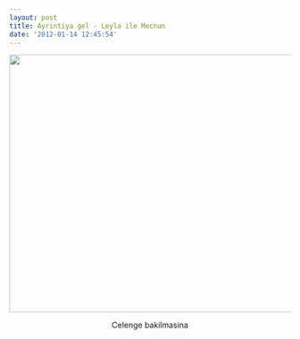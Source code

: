 ```yaml
---
layout: post
title: Ayrintiya gel - Leyla ile Mecnun
date: '2012-01-14 12:45:54'
---
```


<p style="text-align: center;"><a href="http://devdala.files.wordpress.com/2012/01/erdalbakkalayrintisi.png"><img class="aligncenter" src="http://devdala.files.wordpress.com/2012/01/erdalbakkalayrintisi.png" alt="" width="633" height="461" /></a></p>
<p style="text-align: center;">Celenge bakilmasina</p>
<p style="text-align: center;"></p>